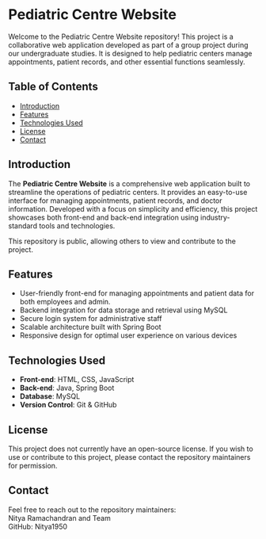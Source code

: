 # Pediatric Centre Website 
Welcome to the Pediatric Centre Website repository! This project is a collaborative web application developed as part of a group project during our undergraduate studies. It is designed to help pediatric centers manage appointments, patient records, and other essential functions seamlessly.

## Table of Contents

- [Introduction](#introduction)
- [Features](#features)
- [Technologies Used](#technologies-used)
- [License](#license)
- [Contact](#contact)

## Introduction

The **Pediatric Centre Website** is a comprehensive web application built to streamline the operations of pediatric centers. It provides an easy-to-use interface for managing appointments, patient records, and doctor information. Developed with a focus on simplicity and efficiency, this project showcases both front-end and back-end integration using industry-standard tools and technologies.

This repository is public, allowing others to view and contribute to the project.

## Features

- User-friendly front-end for managing appointments and patient data for both employees and admin.
- Backend integration for data storage and retrieval using MySQL
- Secure login system for administrative staff
- Scalable architecture built with Spring Boot
- Responsive design for optimal user experience on various devices

## Technologies Used

- **Front-end**: HTML, CSS, JavaScript
- **Back-end**: Java, Spring Boot
- **Database**: MySQL
- **Version Control**: Git & GitHub

## License
This project does not currently have an open-source license. 
If you wish to use or contribute to this project, please contact the repository maintainers for permission.

## Contact
Feel free to reach out to the repository maintainers:  
Nitya Ramachandran and Team  
GitHub: Nitya1950
